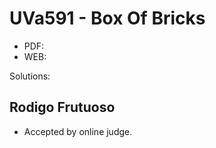 # UVa591 - Box Of Bricks

- PDF: 
- WEB: 

Solutions:

## Rodigo Frutuoso
- Accepted by online judge.

